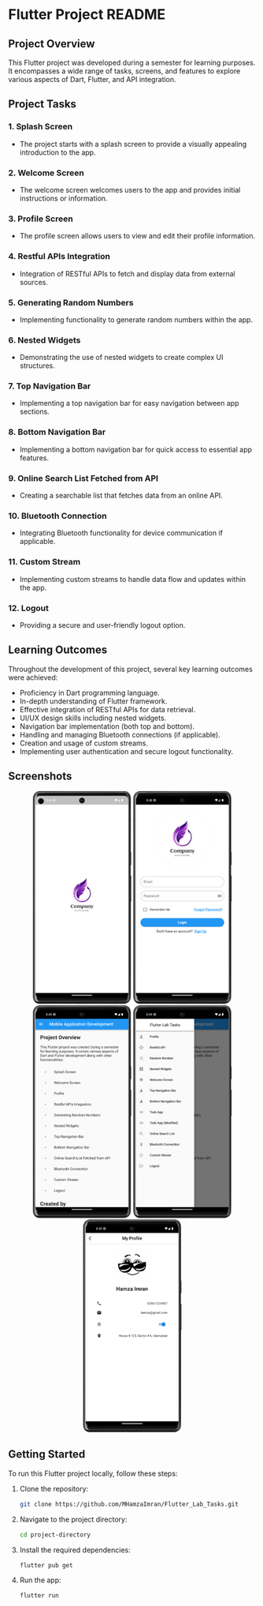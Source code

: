 # Flutter Project README

## Project Overview

This Flutter project was developed during a semester for learning purposes. It encompasses a wide range of tasks, screens, and features to explore various aspects of Dart, Flutter, and API integration.

## Project Tasks

### 1. Splash Screen

- The project starts with a splash screen to provide a visually appealing introduction to the app.

### 2. Welcome Screen

- The welcome screen welcomes users to the app and provides initial instructions or information.

### 3. Profile Screen

- The profile screen allows users to view and edit their profile information.

### 4. Restful APIs Integration

- Integration of RESTful APIs to fetch and display data from external sources.

### 5. Generating Random Numbers

- Implementing functionality to generate random numbers within the app.

### 6. Nested Widgets

- Demonstrating the use of nested widgets to create complex UI structures.

### 7. Top Navigation Bar

- Implementing a top navigation bar for easy navigation between app sections.

### 8. Bottom Navigation Bar

- Implementing a bottom navigation bar for quick access to essential app features.

### 9. Online Search List Fetched from API

- Creating a searchable list that fetches data from an online API.

### 10. Bluetooth Connection

- Integrating Bluetooth functionality for device communication if applicable.

### 11. Custom Stream

- Implementing custom streams to handle data flow and updates within the app.

### 12. Logout

- Providing a secure and user-friendly logout option.

## Learning Outcomes

Throughout the development of this project, several key learning outcomes were achieved:

- Proficiency in Dart programming language.
- In-depth understanding of Flutter framework.
- Effective integration of RESTful APIs for data retrieval.
- UI/UX design skills including nested widgets.
- Navigation bar implementation (both top and bottom).
- Handling and managing Bluetooth connections (if applicable).
- Creation and usage of custom streams.
- Implementing user authentication and secure logout functionality.

## Screenshots


<p align="center">
  <img src="assets/screenshots/splash.png" width="200" alt="Screenshot 1">
  <img src="assets/screenshots/login.png" width="200" alt="Screenshot 2">
  <img src="assets/screenshots/home.png" width="200" alt="Screenshot 3">
  <img src="assets/screenshots/drawer.png" width="200" alt="Screenshot 4">
  <img src="assets/screenshots/profile.png" width="200" alt="Screenshot 5">
</p>


## Getting Started

To run this Flutter project locally, follow these steps:

1. Clone the repository:

   ```bash
   git clone https://github.com/MHamzaImran/Flutter_Lab_Tasks.git

2. Navigate to the project directory:

   ```bash
   cd project-directory

3. Install the required dependencies:

   ```bash
   flutter pub get

4. Run the app:

   ```bash
   flutter run


    
